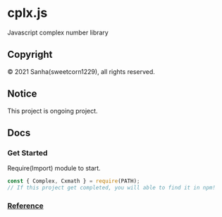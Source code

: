 # cplx.js
Javascript complex number library

## Copyright
© 2021 Sanha(sweetcorn1229), all rights reserved.

## Notice
This project is ongoing project.

## Docs

### Get Started
Require(Import) module to start.
```javascript
const { Complex, Cxmath } = require(PATH);
// If this project get completed, you will able to find it in npm!
```

### [Reference](https://github.com/sweetcorn1229/cplx.js/blob/main/reference.md)
